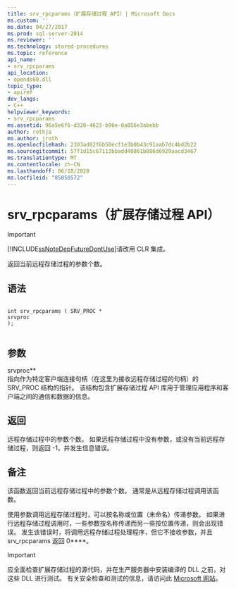 ```yaml
---
title: srv_rpcparams（扩展存储过程 API）| Microsoft Docs
ms.custom: ''
ms.date: 04/27/2017
ms.prod: sql-server-2014
ms.reviewer: ''
ms.technology: stored-procedures
ms.topic: reference
api_name:
- srv_rpcparams
api_location:
- opends60.dll
topic_type:
- apiref
dev_langs:
- C++
helpviewer_keywords:
- srv_rpcparams
ms.assetid: 96a5e6f6-d320-4623-b96e-0a856e3abebb
author: rothja
ms.author: jroth
ms.openlocfilehash: 2303ad02f6b50ecf1e3b0b43c91aab7dc4bd2b22
ms.sourcegitcommit: 57f1d15c67113bbadd40861b886d6929aacd3467
ms.translationtype: MT
ms.contentlocale: zh-CN
ms.lasthandoff: 06/18/2020
ms.locfileid: "85050572"
---
```

# <a name="srv_rpcparams-extended-stored-procedure-api"></a>srv_rpcparams（扩展存储过程 API）
    
> [!IMPORTANT]  
>  [!INCLUDE[ssNoteDepFutureDontUse](../../includes/ssnotedepfuturedontuse-md.md)]请改用 CLR 集成。  
  
 返回当前远程存储过程的参数个数。  
  
## <a name="syntax"></a>语法  
  
```  
  
int srv_rpcparams ( SRV_PROC *  
srvproc   
);  
  
```  
  
## <a name="arguments"></a>参数  
 srvproc**  
 指向作为特定客户端连接句柄（在这里为接收远程存储过程的句柄）的 SRV_PROC 结构的指针。 该结构包含扩展存储过程 API 库用于管理应用程序和客户端之间的通信和数据的信息。  
  
## <a name="returns"></a>返回  
 远程存储过程中的参数个数。 如果远程存储过程中没有参数，或没有当前远程存储过程，则返回 -1，并发生信息错误。  
  
## <a name="remarks"></a>备注  
 该函数返回当前远程存储过程中的参数个数。 通常是从远程存储过程调用该函数。  
  
 使用参数调用远程存储过程时，可以按名称或位置（未命名）传递参数。 如果进行远程存储过程调用时，一些参数按名称传递而另一些按位置传递，则会出现错误。 发生该错误时，将调用远程存储过程处理程序，但它不接收参数，并且 srv_rpcparams 返回 0****。  
  
> [!IMPORTANT]  
>  应全面检查扩展存储过程的源代码，并在生产服务器中安装编译的 DLL 之前，对这些 DLL 进行测试。 有关安全检查和测试的信息，请访问此 [Microsoft 网站](https://go.microsoft.com/fwlink/?LinkID=54761&amp;clcid=0x409https://msdn.microsoft.com/security/)。  
  
  
